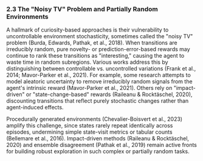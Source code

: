### 2.3 The "Noisy TV" Problem and Partially Random Environments

A hallmark of curiosity-based approaches is their vulnerability to uncontrollable environment stochasticity, sometimes called the "noisy TV" problem (Burda, Edwards, Pathak, et al., 2018). When transitions are irreducibly random, pure novelty- or prediction-error-based rewards may continue to rank these transitions as "interesting," causing the agent to waste time in random subregions. Various works address this by distinguishing between controllable vs. uncontrolled variations (Frank et al., 2014; Mavor-Parker et al., 2021). For example, some research attempts to model aleatoric uncertainty to remove irreducibly random signals from the agent's intrinsic reward (Mavor-Parker et al., 2021). Others rely on "impact-driven" or "state-change-based" rewards (Raileanu & Rocktäschel, 2020), discounting transitions that reflect purely stochastic changes rather than agent-induced effects.

Procedurally generated environments (Chevalier-Boisvert et al., 2023) amplify this challenge, since states rarely repeat identically across episodes, undermining simple state-visit metrics or tabular counts (Bellemare et al., 2016). Impact-driven methods (Raileanu & Rocktäschel, 2020) and ensemble disagreement (Pathak et al., 2019) remain active fronts for building robust exploration in such complex or partially random tasks.
